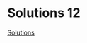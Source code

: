 # Solutions 12

[Solutions](https://www.moodle.aau.dk/pluginfile.php/2447221/mod_resource/content/2/Lecture%2012%20problem%20answers.pdf)